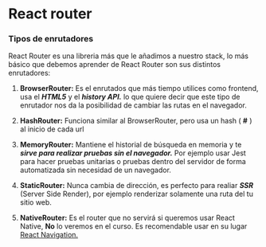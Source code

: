 # React router

### Tipos de enrutadores

React Router es una libreria más que le añadimos a nuestro stack, lo más básico que debemos aprender de React Router son sus distintos enrutadores:

1. **BrowserRouter:** Es el enrutados que más tiempo utilices como frontend, usa el ***HTML5*** y el ***history API.*** lo que quiere decir que este tipo de enrutador nos da la posibilidad de cambiar las rutas en el navegador.

2. **HashRouter:** Funciona similar al BrowserRouter, pero usa un hash ( **#** ) al inicio de cada url

3. **MemoryRouter:** Mantiene el historial de búsqueda en memoria y te ***sirve para realizar pruebas sin el navegador.*** Por ejemplo usar Jest para hacer pruebas unitarias o pruebas dentro del servidor de forma automatizada sin necesidad de un navegador.

4. **StaticRouter:** Nunca cambia de dirección, es perfecto para realiar ***SSR*** (Server Side Render), por ejemplo renderizar solamente una ruta del tu sitio web.

5. **NativeRouter:** Es el router que no servirá si queremos usar React Native, **No** lo veremos en el curso. Es recomendable usar en su lugar [React Navigation.](https://reactnavigation.org/ "React Navigation.")